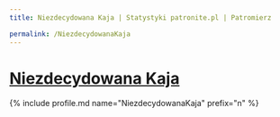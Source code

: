 ```yaml
---
title: Niezdecydowana Kaja | Statystyki patronite.pl | Patromierz

permalink: /NiezdecydowanaKaja
---
```


# [Niezdecydowana Kaja](https://patronite.pl/NiezdecydowanaKaja)

{% include profile.md name="NiezdecydowanaKaja" prefix="n" %}
